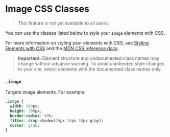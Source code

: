 # Image CSS Classes

> This feature is not yet available to all users.

You can use the classes listed below
to style your `Image` elements with CSS.

For more information on styling your elements with CSS, see
[Styling Elements with CSS]($w/styling-elements-with-css) and the
[MDN CSS reference docs](https://developer.mozilla.org/en-US/docs/Learn/CSS).

<blockquote class="important">

__Important:__
Element structure and undocumented class names
may change without advance warning.
To avoid unintended style changes to your site,
select elements with the documented class names only.

</blockquote>

### `.image`

Targets image elements.
For example:

```css
.image {
  width: 200px;
  height: 200px;
  border-radius: 50%;
  filter: drop-shadow(16px 16px 10px gray);
  cursor: grab;
}
```
